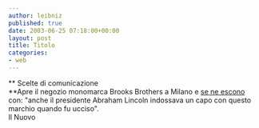 ```yaml
---
author: leibniz
published: true
date: 2003-06-25 07:18:00+00:00
layout: post
title: Titolo
categories:
- web
---
```


 **   Scelte di comunicazione   
**Apre il negozio monomarca Brooks Brothers a Milano e  [ se ne escono ](http://www.ilnuovo.it/nuovo/foglia/0,1007,182414,00.html) con: "anche il presidente Abraham Lincoln indossava un capo con questo marchio quando fu ucciso".   
  Il Nuovo
